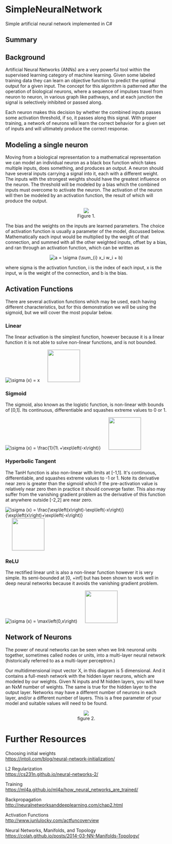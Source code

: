 # SimpleNeuralNetwork
Simple artificial neural network implemented in C#

## Summary


## Background
Artificial Neural Networks (ANNs) are a very powerful tool within the supervised learning category of machine learning.
Given some labeled training data they can learn an objective function to predict the optimal output for a given input.
The concept for this algorithm is patterned after the operation of biological neurons, 
where a sequence of impulses travel from neuron to neuron, in various graph like pathways, and at each junction the signal is selectively inhibited or passed along.

Each neuron makes this decision by whether the combined inputs passes some activation threshold, if so, it passes along this signal. With proper training, a network of neurons will learn the correct behavior for a given set of inputs and will ultimately produce the correct response.

## Modeling a single neuron
Moving from a biological representation to a mathematical representation we can model an individual neuron as a black box function which takes multiple inputs, does something, and produces an output.  A neuron should have several inputs carrying a signal into it, each with a different weight.  The inputs with the strongest weights should have the greatest influence on the neuron.  The threshold will be modeled by a bias which the combined inputs must overcome to activate the neuron.  The activation of the neuron will then be modeled by an activation function, the result of which will produce the output.

<p align="center">
  <img src="https://i.stack.imgur.com/VqOpE.jpg" /><br>
Figure 1.
</p>


The bias and the weights on the inputs are learned parameters.
The choice of activation function is usually a parameter of the model, discussed below.  Mathematically each input would be multiplied by the weight of that connection, and summed with all the other weighted inputs, offset by a bias, and ran through an activation function, which can be written as

<p align="center">
  <img src="https://latex.codecogs.com/gif.latex?y&space;=&space;\sigma&space;(\sum_{i}&space;x_i&space;w_i&space;&plus;&space;b)" title="a = \sigma (\sum_{i} x_i w_i + b)" />
</p>

where sigma is the activation function, i is the index of each input, x is the input, w is the weight of the connection, and b is the bias.





## Activation Functions
There are several activation functions which may be used, each having different characteristics, but for this demonstration we will be using the sigmoid, but we will cover the most popular below.

### Linear
The linear activation is the simplest function, however because it is a linear function it is not able to solve non-linear functions, and is not bounded.

<img src="https://latex.codecogs.com/gif.latex?\sigma&space;(x)&space;=&space;x" title="\sigma (x) = x" />

<img src="https://github.com/snives/SimpleNeuralNetwork/blob/master/Docs/desmos-graph-linear.png?raw=true" height="100px" style="border: 1px solid #ccc;margin-left:20px;"/>

### Sigmoid
The sigmoid, also known as the logistic function, is non-linear with bounds of [0,1].  Its continuous, differentiable and squashes extreme values to 0 or 1.

<img src="https://latex.codecogs.com/gif.latex?\sigma&space;(x)&space;=&space;\frac{1}{1\&space;&plus;\exp\left(-x\right)}" title="\sigma (x) = \frac{1}{1\ +\exp\left(-x\right)}" />

<img src="https://github.com/snives/SimpleNeuralNetwork/blob/master/Docs/desmos-graph-sigmoid.png?raw=true" height="100px" style="border: 1px solid #ccc;margin-left:20px;"/>

### Hyperbolic Tangent
The TanH function is also non-linear with limits at [-1,1].  It's continuous, differentiable, and squashes extreme values to -1 or 1.  Note its derivative near zero is greater than the sigmoid which if the pre-activation value is relatively near zero then in practice it should converge faster.  This also may suffer from the vanishing gradient problem as the derivative of this function at anywhere outside [-2,2] are near zero.  

<img src="https://latex.codecogs.com/gif.latex?\sigma&space;(x)&space;=&space;\frac{\exp\left(x\right)-\exp\left(-x\right)}{\exp\left(x\right)&plus;\exp\left(-x\right)}" title="\sigma (x) = \frac{\exp\left(x\right)-\exp\left(-x\right)}{\exp\left(x\right)+\exp\left(-x\right)}" />

<img src="https://github.com/snives/SimpleNeuralNetwork/blob/master/Docs/desmos-graph-tanh.png?raw=true" height="100px" style="border: 1px solid #ccc;margin-left:20px;"/>



### ReLU
The rectified linear unit is also a non-linear function however it is very simple.  Its semi-bounded at [0, +inf] but has been shown to work well in deep neural networks because it avoids the vanishing gradient problem.

<img src="https://latex.codecogs.com/gif.latex?\sigma&space;(x)&space;=&space;\max\left(0,x\right)" title="\sigma (x) = \max\left(0,x\right)" />

<img src="https://github.com/snives/SimpleNeuralNetwork/blob/master/Docs/desmos-graph-ReLU.png?raw=true" height="100px" style="border: 1px solid #ccc;margin-left:20px;"/>


## Network of Neurons
The power of neural networks can be seen when we link neuronal units together, sometimes called nodes or units, into a multi-layer neural network (historically referred to as a multi-layer perceptron.)

Our multidimensional input vector X, in this diagram is 5 dimensional.  And it contains a full-mesh network with the hidden layer neurons, which are modeled by our weights.  Given N inputs and M hidden layers, you will have an NxM number of weights.  The same is true for the hidden layer to the output layer.  Networks may have a different number of neurons in each layer, and/or a different number of layers.  This is a free parameter of your model and suitable values will need to be found.

<p align="center">
  <img src="https://i.stack.imgur.com/9jzpy.jpg"/><br>
  figure 2.
</p>

# Further Resources
Choosing initial weights<br>
https://intoli.com/blog/neural-network-initialization/

L2 Regularization<br>
https://cs231n.github.io/neural-networks-2/

Training<br>
https://ml4a.github.io/ml4a/how_neural_networks_are_trained/

Backpropagation<br>
http://neuralnetworksanddeeplearning.com/chap2.html

Activation Functions<br>
http://www.junlulocky.com/actfuncoverview

Neural Networks, Manifolds, and Topology<br>
https://colah.github.io/posts/2014-03-NN-Manifolds-Topology/
